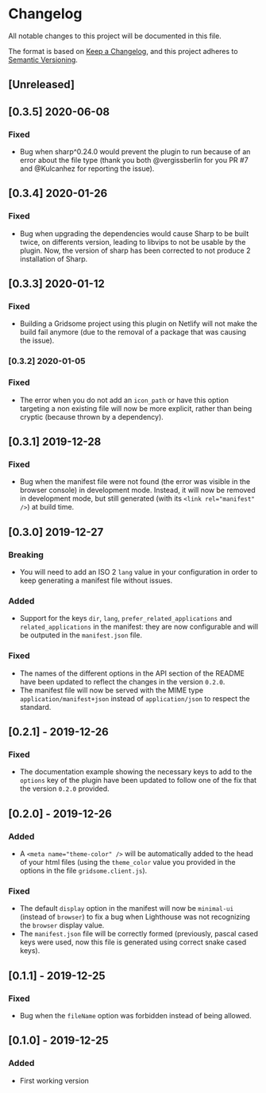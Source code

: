 # Changelog

All notable changes to this project will be documented in this file.

The format is based on [Keep a Changelog](https://keepachangelog.com/en/1.0.0/),
and this project adheres to [Semantic Versioning](https://semver.org/spec/v2.0.0.html).

## [Unreleased]

## [0.3.5] 2020-06-08

### Fixed

- Bug when sharp^0.24.0 would prevent the plugin to run because of an error about the file type (thank you both @vergissberlin for you PR #7 and @Kulcanhez for reporting the issue).

## [0.3.4] 2020-01-26

### Fixed

- Bug when upgrading the dependencies would cause Sharp to be built twice, on differents version, leading to libvips to not be usable by the plugin. Now, the version of sharp has been corrected to not produce 2 installation of Sharp.

## [0.3.3] 2020-01-12

### Fixed

- Building a Gridsome project using this plugin on Netlify will not make the build fail anymore (due to the removal of a package that was causing the issue).

### [0.3.2] 2020-01-05

### Fixed

- The error when you do not add an `icon_path` or have this option targeting a non existing file will now be more explicit, rather than being cryptic (because thrown by a dependency).

## [0.3.1] 2019-12-28

### Fixed

- Bug when the manifest file were not found (the error was visible in the browser console) in development mode. Instead, it will now be removed in development mode, but still generated (with its `<link rel="manifest" />`) at build time.

## [0.3.0] 2019-12-27

### Breaking

- You will need to add an ISO 2 `lang` value in your configuration in order to keep generating a manifest file without issues.

### Added

- Support for the keys `dir`, `lang`, `prefer_related_applications` and `related_applications` in the manifest: they are now configurable and will be outputed in the `manifest.json` file.

### Fixed

- The names of the different options in the API section of the README have been updated to reflect the changes in the version `0.2.0`.
- The manifest file will now be served with the MIME type `application/manifest+json` instead of `application/json` to respect the standard.

## [0.2.1] - 2019-12-26

### Fixed

- The documentation example showing the necessary keys to add to the `options` key of the plugin have been updated to follow one of the fix that the version `0.2.0` provided.

## [0.2.0] - 2019-12-26

### Added

- A `<meta name="theme-color" />` will be automatically added to the head of your html files (using the `theme_color` value you provided in the options in the file `gridsome.client.js`).

### Fixed

- The default `display` option in the manifest will now be `minimal-ui` (instead of `browser`) to fix a bug when Lighthouse was not recognizing the `browser` display value.
- The `manifest.json` file will be correctly formed (previously, pascal cased keys were used, now this file is generated using correct snake cased keys).

## [0.1.1] - 2019-12-25

### Fixed

- Bug when the `fileName` option was forbidden instead of being allowed.

## [0.1.0] - 2019-12-25

### Added

- First working version
